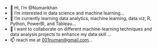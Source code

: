 - 👋 Hi, I’m @Numankhan
- 👀 I’m interested in data science and machine learning...
- 🌱 I’m currently learning data analytics, machine learning, data viz, R, Python, PowerBI, and Tableau...
- 💞️ I want to collaborate on different machine-learning techniques and data analysis projects to enhance my data skill ...
- 📫  reach me at 001numan@gmail.com...

<!---
1Numankhan/1Numankhan is a ✨ special ✨ repository because its `README.md` (this file) appears on your GitHub profile.
You can click the Preview link to take a look at your changes.
--->
